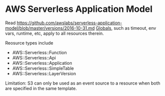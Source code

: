 # AWS Serverless Application Model

Read https://github.com/awslabs/serverless-application-model/blob/master/versions/2016-10-31.md
[Globals](https://github.com/awslabs/serverless-application-model/blob/master/docs/globals.rst), such as timeout, env vars, runtime, etc, apply to all resources therein.

Reosurce types include

* AWS::Serverless::Function
* AWS::Serverless::Api
* AWS::Serverless::Application
* AWS::Serverless::SimpleTable
* AWS::Serverless::LayerVersion

Limitation: S3 can only be used as an event source to a resource when both are specified in the same template.
